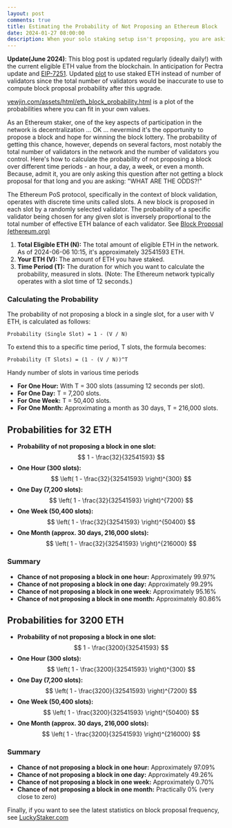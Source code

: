 ```yaml
---
layout: post
comments: true
title: Estimating the Probability of Not Proposing an Ethereum Block
date: 2024-01-27 08:00:00
description: When your solo staking setup isn't proposing, you are asking "WHAT ARE THE ODDS?!"
---
```

**Update(June 2024)**: This blog post is updated regularly (ideally daily!) with the current eligible ETH value from the blockchain. In anticipation for Pectra update and [EIP-7251](https://eips.ethereum.org/EIPS/eip-7251). Updated [plot](https://www.yewjin.com/assets/html/eth_block_probability.html) to use staked ETH instead of number of validators since the total number of validators would be inaccurate to use to compute block proposal probability after this upgrade.

[yewjin.com/assets/html/eth_block_probability.html](https://www.yewjin.com/assets/html/eth_block_probability.html) is a plot of the probabilities where you can fit in your own values.

As an Ethereum staker, one of the key aspects of participation in the network is decentralization ... OK ... nevermind it's the opportunity to propose a block and hope for winning the block lottery. The probability of getting this chance, however, depends on several factors, most notably the total number of validators in the network and the number of validators you control. Here's how to calculate the probability of not proposing a block over different time periods - an hour, a day, a week, or even a month. Because, admit it, you are only asking this question after not getting a block proposal for that long and you are asking: "WHAT ARE THE ODDS?!"

The Ethereum PoS protocol, specifically in the context of block validation, operates with discrete time units called slots. A new block is proposed in each slot by a randomly selected validator. The probability of a specific validator being chosen for any given slot is inversely proportional to the total number of effective ETH balance of each validator. See [Block Proposal (ethereum.org)](https://ethereum.org/en/developers/docs/consensus-mechanisms/pos/block-proposal/)

1. **Total Eligible ETH (N):** The total amount of eligible ETH in the network. As of 2024-06-06 10:15, it's approximately 32541593 ETH.
2. **Your ETH (V):** The amount of ETH you have staked.
3. **Time Period (T):** The duration for which you want to calculate the probability, measured in slots. (Note: The Ethereum network typically operates with a slot time of 12 seconds.)

### Calculating the Probability

The probability of not proposing a block in a single slot, for a user with V ETH, is calculated as follows:
```
Probability (Single Slot) = 1 - (V / N)
```

To extend this to a specific time period, T slots, the formula becomes:
```
Probability (T Slots) = (1 - (V / N))^T
```

Handy number of slots in various time periods

- **For One Hour:** With T = 300 slots (assuming 12 seconds per slot).
- **For One Day:** T = 7,200 slots.
- **For One Week:** T = 50,400 slots.
- **For One Month:** Approximating a month as 30 days, T = 216,000 slots.

## Probabilities for 32 ETH

- **Probability of not proposing a block in one slot:** $$ 1 - \frac{32}{32541593} $$
- **One Hour (300 slots):** $$ \left( 1 - \frac{32}{32541593} \right)^{300} $$
- **One Day (7,200 slots):** $$ \left( 1 - \frac{32}{32541593} \right)^{7200} $$
- **One Week (50,400 slots):** $$ \left( 1 - \frac{32}{32541593} \right)^{50400} $$
- **One Month (approx. 30 days, 216,000 slots):** $$ \left( 1 - \frac{32}{32541593} \right)^{216000} $$

### Summary
- **Chance of not proposing a block in one hour:** Approximately 99.97%
- **Chance of not proposing a block in one day:** Approximately 99.29%
- **Chance of not proposing a block in one week:** Approximately 95.16%
- **Chance of not proposing a block in one month:** Approximately 80.86%

## Probabilities for 3200 ETH

- **Probability of not proposing a block in one slot:** $$ 1 - \frac{3200}{32541593} $$
- **One Hour (300 slots):** $$ \left( 1 - \frac{3200}{32541593} \right)^{300} $$
- **One Day (7,200 slots):** $$ \left( 1 - \frac{3200}{32541593} \right)^{7200} $$
- **One Week (50,400 slots):** $$ \left( 1 - \frac{3200}{32541593} \right)^{50400} $$
- **One Month (approx. 30 days, 216,000 slots):** $$ \left( 1 - \frac{3200}{32541593} \right)^{216000} $$

### Summary
- **Chance of not proposing a block in one hour:** Approximately 97.09%
- **Chance of not proposing a block in one day:** Approximately 49.26%
- **Chance of not proposing a block in one week:** Approximately 0.70%
- **Chance of not proposing a block in one month:** Practically 0% (very close to zero)

Finally, if you want to see the latest statistics on block proposal frequency, see [LuckyStaker.com](https://luckystaker.com/home/)